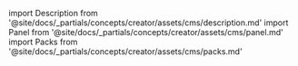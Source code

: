 import Description from '@site/docs/_partials/concepts/creator/assets/cms/description.md'
import Panel from '@site/docs/_partials/concepts/creator/assets/cms/panel.md'
import Packs from '@site/docs/_partials/concepts/creator/assets/cms/packs.md'

<Description />
<Panel />
<Packs />
